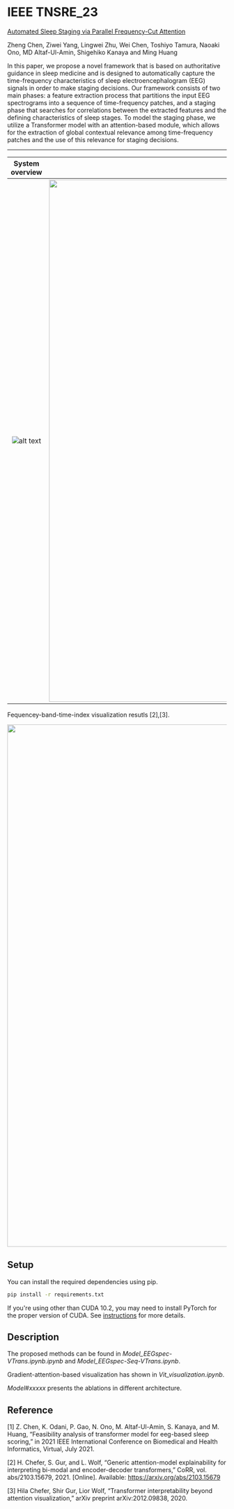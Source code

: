 # IEEE TNSRE_23
[Automated Sleep Staging via Parallel Frequency-Cut Attention](https://ieeexplore.ieee.org/abstract/document/10041186)

Zheng Chen, Ziwei Yang, Lingwei Zhu, Wei Chen, Toshiyo Tamura, Naoaki Ono, MD Altaf-Ul-Amin, Shigehiko Kanaya and Ming Huang

In this paper, we propose a novel framework that is based on authoritative guidance in sleep medicine and is designed to automatically capture the time-frequency characteristics of sleep electroencephalogram (EEG) signals in order to make staging decisions. Our framework consists of two main phases: a feature extraction process that partitions the input EEG spectrograms into a sequence of time-frequency patches, and a staging phase that searches for correlations between the extracted features and the defining characteristics of sleep stages. To model the staging phase, we utilize a Transformer model with an attention-based module, which allows for the extraction of global contextual relevance among time-frequency patches and the use of this relevance for staging decisions. 

---------------------------------------------------------------------------------------------------------------------


System overview             |  Time-frequency patching
:-------------------------:|:-------------------------:
![alt text](https://github.com/chenzRG/TNSRE_23/assets/125750017/cf865ab2-f0ae-4854-942c-3ff95d3db0c0)  | <img width="1200" alt="image" src="https://github.com/chenzRG/TNSRE_23/assets/125750017/8b2ab0c7-f696-4b06-a30f-e04774f11153">

Fequencey-band-time-index visualization resutls [2],[3].

<p align="center">
<img width="1200" alt="image" src="https://user-images.githubusercontent.com/34312998/133877630-9b2f2eec-11e0-4d41-8c36-5afd02dd78d6.png">
</p>




## Setup

You can install the required dependencies using pip.

```bash
pip install -r requirements.txt
```

If you're using other than CUDA 10.2, you may need to install PyTorch for the proper version of CUDA. See [instructions](https://pytorch.org/get-started/locally/) for more details.

## Description

The proposed methods can be found in _Model_EEGspec-VTrans.ipynb.ipynb_ and _Model_EEGspec-Seq-VTrans.ipynb_.

Gradient-attention-based visualization has shown in _Vit_visualization.ipynb_.

_Model_#_xxxxx_ presents the ablations in different architecture.

## Reference

[1] Z. Chen, K. Odani, P. Gao, N. Ono, M. Altaf-Ul-Amin, S. Kanaya, and M. Huang, “Feasibility analysis of transformer model for eeg-based sleep scoring,” in 2021 IEEE International Conference on Biomedical and Health Informatics, Virtual, July 2021.

[2] H. Chefer, S. Gur, and L. Wolf, “Generic attention-model explainability for interpreting bi-modal and encoder-decoder transformers,” CoRR, vol. abs/2103.15679, 2021. [Online]. Available: https://arxiv.org/abs/2103.15679

[3] Hila Chefer, Shir Gur, Lior Wolf, “Transformer interpretability beyond attention visualization,” arXiv preprint arXiv:2012.09838, 2020.
